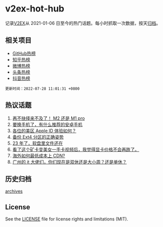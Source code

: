 # v2ex-hot-hub

 记录[V2EX](https://www.v2ex.com/)从 2021-01-06 日至今的热门话题。每小时抓取一次数据，按天[归档](archives)。
 
 ## 相关项目

- [GitHub热榜](https://github.com/snaildev/github-hot-hub)
- [知乎热榜](https://github.com/snaildev/zhihu-hot-hub)
- [微博热榜](https://github.com/snaildev/weibo-hot-hub)
- [头条热榜](https://github.com/snaildev/toutiao-hot-hub)
- [抖音热榜](https://github.com/snaildev/douyin-hot-hub)


 `更新时间：2022-07-28 11:01:31 +0800`

## 热议话题

1. [再不抉择来不及了！ M2 还是 M1 pro](https://www.v2ex.com/t/869141)
1. [要换手机了，有什么推荐的安卓手机](https://www.v2ex.com/t/869035)
1. [各位的美区 Apple ID 体验如何？](https://www.v2ex.com/t/869074)
1. [备份 Ext4 分区的正确姿势](https://www.v2ex.com/t/869026)
1. [23 年了，软盘里文件还在](https://www.v2ex.com/t/869073)
1. [看了这个矿卡变美女一手卡视频后，我觉得显卡价格不会再跌了。](https://www.v2ex.com/t/869060)
1. [海外如何最低成本上 CDN?](https://www.v2ex.com/t/869076)
1. [广州的 it 大佬们，你们现在是双休还是大小周？还是单休？](https://www.v2ex.com/t/868998)

## 历史归档

[archives](archives)

## License

See the [LICENSE](LICENSE) file for license rights and limitations (MIT).
